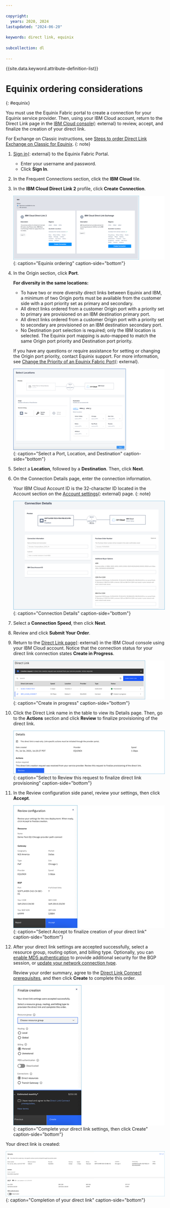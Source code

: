 ```yaml
---

copyright:
  years: 2020, 2024
lastupdated: "2024-06-20"

keywords: direct link, equinix

subcollection: dl

---
```


{{site.data.keyword.attribute-definition-list}}

# Equinix ordering considerations
{: #equinix}

You must use the Equinix Fabric portal to create a connection for your Equinix service provider. Then, using your IBM Cloud account, return to the Direct Link page in the [IBM Cloud console](/interconnectivity/direct-link){: external} to review, accept, and finalize the creation of your direct link.

For Exchange on Classic instructions, see [Steps to order Direct Link Exchange on Classic for Equinix](/docs/direct-link?topic=direct-link-how-to-order-ibm-cloud-direct-link-exchange#provisioning-ibm-cloud-direct-link-exchange-for-equinix).
{: note}

1. [Sign in](http://ecxfabric.equinix.com){: external} to the Equinix Fabric Portal.
   * Enter your username and password.
   * Click **Sign In**.
1. In the Frequent Connections section, click the **IBM Cloud** tile.
1. In the **IBM Cloud Direct Link 2** profile, click **Create Connection**.

   ![Equinix ordering](images/equinix-ibm-cloud-2.png "Equinix ordering"){: caption="Equinix ordering" caption-side="bottom"}
1. In the Origin section, click **Port**.

    **For diversity in the same locations:**

    * To have two or more diversity direct links between Equinix and IBM, a minimum of two Origin ports must be available from the customer side with a port priority set as primary and secondary.
    * All direct links ordered from a customer Origin port with a priority set to primary are provisioned on an IBM destination primary port.
    * All direct links ordered from a customer Origin port with a priority set to secondary are provisioned on an IBM destination secondary port.
    * No Destination port selection is required; only the IBM location is selected. The Equinix port mapping is auto-mapped to match the same Origin port priority and Destination port priority.

    If you have any questions or require assistance for setting or changing the Origin port priority, contact Equinix support. For more information, see [Change the Priority of an Equinix Fabric Port](https://docs.equinix.com/en-us/Content/Interconnection/Fabric/ports/Fabric-change-port-priority.htm){: external}.

   ![Select a Port, Location, and Destination](images/equinix-port.png "Select a Port, Location, and Destination"){: caption="Select a Port, Location, and Destination" caption-side="bottom"}

1. Select a **Location**, followed by a **Destination**. Then, click **Next**.
1. On the Connection Details page, enter the connection information.

   Your IBM Cloud Account ID is the 32-character ID located in the Account section on the [Account settings](/account/settings){: external} page.
   {: note}

   ![Connection Details](images/equinix-connection-details.png "Connection Details"){: caption="Connection Details" caption-side="bottom"}

1. Select a **Connection Speed**, then click **Next**.
1. Review and click **Submit Your Order**.
1. Return to the [Direct Link page](/interconnectivity/direct-link){: external} in the IBM Cloud console using your IBM Cloud account. Notice that the connection status for your direct link connection states **Create in Progress**.

   ![Create in progress](images/equinix-create-in-progress.png "Create in progress"){: caption="Create in progress" caption-side="bottom"}

1. Click the Direct Link name in the table to view its Details page. Then, go to the **Actions** section and click **Review** to finalize provisioning of the direct link.

   ![Select to Review this request to finalize direct link provisioning](images/equinix-review.png "Select to Review this request to finalize direct link provisioning"){: caption="Select to Review this request to finalize direct link provisioning" caption-side="bottom"}

1. In the Review configuration side panel, review your settings, then click **Accept**.

   ![Select Accept to finalize creation of your direct link](images/equinix-accept.png "Select Accept to finalize creation of your direct link"){: caption="Select Accept to finalize creation of your direct link" caption-side="bottom"}

1. After your direct link settings are accepted successfully, select a resource group, routing option, and billing type. Optionally, you can [enable MD5 authentication](/docs/dl?topic=dl-enable-disable-md5) to provide additional security for the BGP session, or [update your network connection type](/docs/dl?topic=dl-virtual-connection-types).

   Review your order summary, agree to the [Direct Link Connect prerequisites](/docs/dl?topic=dl-ibm-cloud-dl-prerequisites), and then click **Create** to complete this order.

   ![Complete your direct link settings, then click Create.](images/equinix-create.png "Complete your direct link settings, then click Create."){: caption="Complete your direct link settings, then click Create" caption-side="bottom"}

Your direct link is created:

![Completion of your direct link.](images/equinix-created.png "Completion of your direct link."){: caption="Completion of your direct link" caption-side="bottom"}

